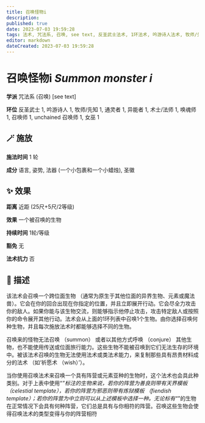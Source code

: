 ```yaml
---
title: 召唤怪物i
description: 
published: true
date: 2023-07-03 19:59:28
tags: 法术, 咒法系, 召唤, see text, 反圣武士法术, 1环法术, 吟游诗人法术, 牧师/先知法术, 通灵者法术, 异能者法术, 术士/法师法术, 唤魂师法术, 召唤师法术, unchained 召唤师法术, 女巫法术
editor: markdown
dateCreated: 2023-07-03 19:59:28
---
```


# **召唤怪物i** *Summon monster i*

**学派** 咒法系 (召唤) \[see text\] 

**环位** 反圣武士 1, 吟游诗人 1, 牧师/先知 1, 通灵者 1, 异能者 1, 术士/法师 1, 唤魂师 1, 召唤师 1, unchained 召唤师 1, 女巫 1

## 🪄 施放

**施法时间** 1 轮

**成分** 语言, 姿势, 法器 (一个小包裹和一个小蜡烛), 圣徽

## ✨ 效果  

**距离** 近距 (25尺+5尺/2等级) 

**效果** 一个被召唤的生物 

**持续时间** 1轮/等级 

**豁免** 无

**法术抗力** 否

## 📖 描述

该法术会召唤一个跨位面生物 （通常为原生于其他位面的异界生物、元素或魔法兽）。它会在你的回合出现在你指定的位置，并且立即展开行动。它会尽全力攻击你的敌人。如果你能与该生物交流，则能够指示他停止攻击，攻击特定敌人或按照你的命令展开其他行动。法术会从上面的1环列表中召唤1个生物。由你选择召唤何种生物，并且每次施放法术时都能够选择不同的生物。

召唤来的怪物无法召唤 （summon） 或者以其他方式呼唤 （conjure） 其他生物，也不能使用传送或位面旅行能力。这些生物不能被召唤到它们无法生存的环境中。被该法术召唤的生物无法使用法术或类法术能力，来复制那些具有昂贵材料成分的法术 （如‘祈愿术 （wish）’）。

当你使用召唤法术来召唤一个具有阵营或元素亚种的生物时，这个法术也会具此种类别。对于上表中使用“*”标注的生物来说，若你的阵营为善良则带有天界模板 （celestial template），若你的阵营为邪恶则带有炼狱模板 （fiendish template）；若你的阵营为中立则可以从上述模板中选择一种。无论标有“*”的生物在正常情况下会具有何种阵营，它们总是具有与你相符的阵营。召唤这些生物会使得召唤法术的类型变得与你的阵营相符
    